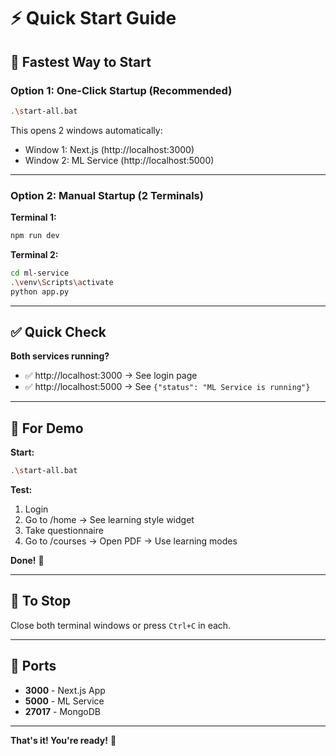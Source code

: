 # ⚡ Quick Start Guide

## 🚀 Fastest Way to Start

### **Option 1: One-Click Startup** (Recommended)
```bash
.\start-all.bat
```
This opens 2 windows automatically:
- Window 1: Next.js (http://localhost:3000)
- Window 2: ML Service (http://localhost:5000)

---

### **Option 2: Manual Startup** (2 Terminals)

**Terminal 1:**
```bash
npm run dev
```

**Terminal 2:**
```bash
cd ml-service
.\venv\Scripts\activate
python app.py
```

---

## ✅ Quick Check

**Both services running?**
- ✅ http://localhost:3000 → See login page
- ✅ http://localhost:5000 → See `{"status": "ML Service is running"}`

---

## 🎯 For Demo

**Start:**
```bash
.\start-all.bat
```

**Test:**
1. Login
2. Go to /home → See learning style widget
3. Take questionnaire
4. Go to /courses → Open PDF → Use learning modes

**Done!** 🎉

---

## 🛑 To Stop

Close both terminal windows or press `Ctrl+C` in each.

---

## 📝 Ports

- **3000** - Next.js App
- **5000** - ML Service  
- **27017** - MongoDB

---

**That's it! You're ready!** 🚀
